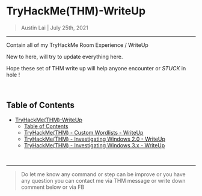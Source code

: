 # TryHackMe(THM)-WriteUp

> Austin Lai | July 25th, 2021

---

<!-- Description -->

Contain all of my TryHackMe Room Experience / WriteUp

New to here, will try to update everything here.

Hope these set of THM write up will help anyone encounter or _STUCK_ in hole !

<!-- /Description -->

<br />

## Table of Contents

<!-- TOC -->

- [TryHackMe(THM)-WriteUp](#tryhackmethm-writeup)
    - [Table of Contents](#table-of-contents)
    - [TryHackMe(THM) - Custom Wordlists - WriteUp](https://github.com/austin-lai/TryHackMe-WriteUp/blob/master/TryHackMe(THM)-Custom%20Wordlists/README.md)
    - [TryHackMe(THM) - Investigating Windows 2.0 - WriteUp](https://github.com/austin-lai/TryHackMe-WriteUp/blob/master/TryHackMe(THM)-Investigating%20Windows%202.0/README.md)
    - [TryHackMe(THM) - Investigating Windows 3.x - WriteUp](https://github.com/austin-lai/TryHackMe-WriteUp/blob/master/TryHackMe(THM)-Investigating%20Windows%203.x/README.md)

<!-- /TOC -->

<br />

---

> Do let me know any command or step can be improve or you have any question you can contact me via THM message or write down comment below or via FB




